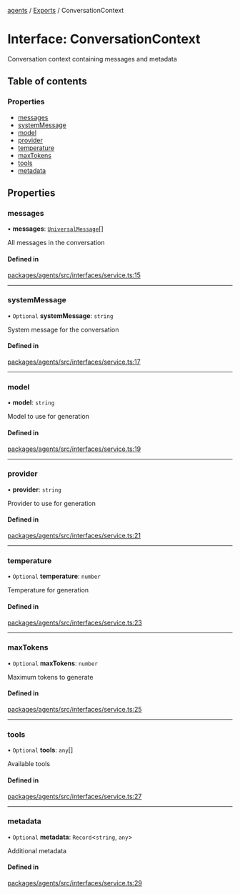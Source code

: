 <!-- 
 ⚠️  AUTO-GENERATED FILE - DO NOT EDIT MANUALLY
 This file is automatically generated by scripts/docs-generator.js
 To make changes, edit the source TypeScript files or update the generator script
-->

[agents](../../) / [Exports](../modules) / ConversationContext

# Interface: ConversationContext

Conversation context containing messages and metadata

## Table of contents

### Properties

- [messages](ConversationContext#messages)
- [systemMessage](ConversationContext#systemmessage)
- [model](ConversationContext#model)
- [provider](ConversationContext#provider)
- [temperature](ConversationContext#temperature)
- [maxTokens](ConversationContext#maxtokens)
- [tools](ConversationContext#tools)
- [metadata](ConversationContext#metadata)

## Properties

### messages

• **messages**: [`UniversalMessage`](../modules#universalmessage)[]

All messages in the conversation

#### Defined in

[packages/agents/src/interfaces/service.ts:15](https://github.com/woojubb/robota/blob/1b62bb02b890c71ae884378577a1521b0f8628be/packages/agents/src/interfaces/service.ts#L15)

___

### systemMessage

• `Optional` **systemMessage**: `string`

System message for the conversation

#### Defined in

[packages/agents/src/interfaces/service.ts:17](https://github.com/woojubb/robota/blob/1b62bb02b890c71ae884378577a1521b0f8628be/packages/agents/src/interfaces/service.ts#L17)

___

### model

• **model**: `string`

Model to use for generation

#### Defined in

[packages/agents/src/interfaces/service.ts:19](https://github.com/woojubb/robota/blob/1b62bb02b890c71ae884378577a1521b0f8628be/packages/agents/src/interfaces/service.ts#L19)

___

### provider

• **provider**: `string`

Provider to use for generation

#### Defined in

[packages/agents/src/interfaces/service.ts:21](https://github.com/woojubb/robota/blob/1b62bb02b890c71ae884378577a1521b0f8628be/packages/agents/src/interfaces/service.ts#L21)

___

### temperature

• `Optional` **temperature**: `number`

Temperature for generation

#### Defined in

[packages/agents/src/interfaces/service.ts:23](https://github.com/woojubb/robota/blob/1b62bb02b890c71ae884378577a1521b0f8628be/packages/agents/src/interfaces/service.ts#L23)

___

### maxTokens

• `Optional` **maxTokens**: `number`

Maximum tokens to generate

#### Defined in

[packages/agents/src/interfaces/service.ts:25](https://github.com/woojubb/robota/blob/1b62bb02b890c71ae884378577a1521b0f8628be/packages/agents/src/interfaces/service.ts#L25)

___

### tools

• `Optional` **tools**: `any`[]

Available tools

#### Defined in

[packages/agents/src/interfaces/service.ts:27](https://github.com/woojubb/robota/blob/1b62bb02b890c71ae884378577a1521b0f8628be/packages/agents/src/interfaces/service.ts#L27)

___

### metadata

• `Optional` **metadata**: `Record`\<`string`, `any`\>

Additional metadata

#### Defined in

[packages/agents/src/interfaces/service.ts:29](https://github.com/woojubb/robota/blob/1b62bb02b890c71ae884378577a1521b0f8628be/packages/agents/src/interfaces/service.ts#L29)
